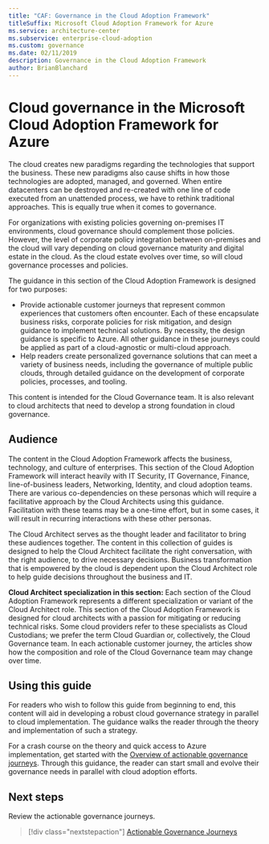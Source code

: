 ```yaml
---
title: "CAF: Governance in the Cloud Adoption Framework"
titleSuffix: Microsoft Cloud Adoption Framework for Azure
ms.service: architecture-center
ms.subservice: enterprise-cloud-adoption
ms.custom: governance
ms.date: 02/11/2019
description: Governance in the Cloud Adoption Framework
author: BrianBlanchard
---
```


# Cloud governance in the Microsoft Cloud Adoption Framework for Azure

The cloud creates new paradigms regarding the technologies that support the business. These new paradigms also cause shifts in how those technologies are adopted, managed, and governed. When entire datacenters can be destroyed and re-created with one line of code executed from an unattended process, we have to rethink traditional approaches. This is equally true when it comes to governance.

For organizations with existing policies governing on-premises IT environments, cloud governance should complement those policies. However, the level of corporate policy integration between on-premises and the cloud will vary depending on cloud governance maturity and digital estate in the cloud. As the cloud estate evolves over time, so will cloud governance processes and policies.

The guidance in this section of the Cloud Adoption Framework is designed for two purposes:

* Provide actionable customer journeys that represent common experiences that customers often encounter. Each of these encapsulate business risks, corporate policies for risk mitigation, and design guidance to implement technical solutions. By necessity, the design guidance is specific to Azure. All other guidance in these journeys could be applied as part of a cloud-agnostic or multi-cloud approach.
* Help readers create personalized governance solutions that can meet a variety of business needs, including the governance of multiple public clouds, through detailed guidance on the development of corporate policies, processes, and tooling.

This content is intended for the Cloud Governance team. It is also relevant to cloud architects that need to develop a strong foundation in cloud governance.

## Audience

The content in the Cloud Adoption Framework affects the business, technology, and culture of enterprises. This section of the Cloud Adoption Framework will interact heavily with IT Security, IT Governance, Finance, line-of-business leaders, Networking, Identity, and cloud adoption teams. There are various co-dependencies on these personas which will require a facilitative approach by the Cloud Architects using this guidance. Facilitation with these teams may be a one-time effort, but in some cases, it will result in recurring interactions with these other personas.

The Cloud Architect serves as the thought leader and facilitator to bring these audiences together. The content in this collection of guides is designed to help the Cloud Architect facilitate the right conversation, with the right audience, to drive necessary decisions. Business transformation that is empowered by the cloud is dependent upon the Cloud Architect role to help guide decisions throughout the business and IT.

**Cloud Architect specialization in this section:** Each section of the Cloud Adoption Framework represents a different specialization or variant of the Cloud Architect role. This section of the Cloud Adoption Framework is designed for cloud architects with a passion for mitigating or reducing technical risks. Some cloud providers refer to these specialists as Cloud Custodians; we prefer the term Cloud Guardian or, collectively, the Cloud Governance team. In each actionable customer journey, the articles show how the composition and role of the Cloud Governance team may change over time.

## Using this guide

For readers who wish to follow this guide from beginning to end, this content will aid in developing a robust cloud governance strategy in parallel to cloud implementation. The guidance walks the reader through the theory and implementation of such a strategy.

For a crash course on the theory and quick access to Azure implementation, get started with the [Overview of actionable governance journeys](./journeys/overview.md). Through this guidance, the reader can start small and evolve their governance needs in parallel with cloud adoption efforts.

## Next steps

Review the actionable governance journeys.

> [!div class="nextstepaction"]
> [Actionable Governance Journeys](./journeys/overview.md)
